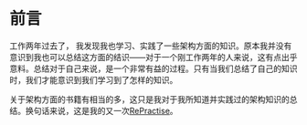 前言
===
工作两年过去了， 我发现我也学习、实践了一些架构方面的知识。原本我并没有意识到我也可以总结这方面的结识——对于一个刚工作两年的人来说，这有点出乎意料。总结对于自己来说，是一个非常有益的过程。只有当我们总结了自己的知识时，我们才能意识到我们学习到了怎样的知识。

关于架构方面的书籍有相当的多，这只是我对于我所知道并实践过的架构知识的总结。换句话来说，这是我的又一次[RePractise](https://github.com/phodal/repractise)。
